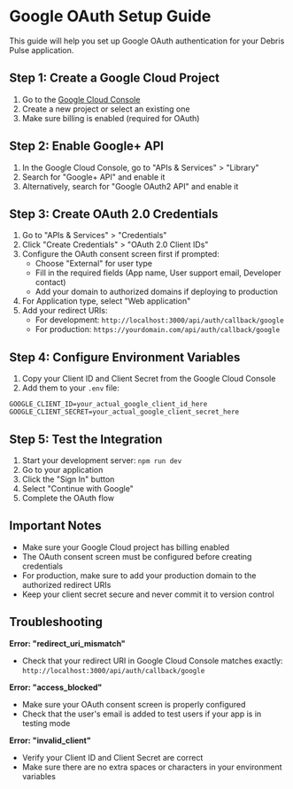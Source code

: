 # Google OAuth Setup Guide

This guide will help you set up Google OAuth authentication for your Debris Pulse application.

## Step 1: Create a Google Cloud Project

1. Go to the [Google Cloud Console](https://console.cloud.google.com/)
2. Create a new project or select an existing one
3. Make sure billing is enabled (required for OAuth)

## Step 2: Enable Google+ API

1. In the Google Cloud Console, go to "APIs & Services" > "Library"
2. Search for "Google+ API" and enable it
3. Alternatively, search for "Google OAuth2 API" and enable it

## Step 3: Create OAuth 2.0 Credentials

1. Go to "APIs & Services" > "Credentials"
2. Click "Create Credentials" > "OAuth 2.0 Client IDs"
3. Configure the OAuth consent screen first if prompted:
   - Choose "External" for user type
   - Fill in the required fields (App name, User support email, Developer contact)
   - Add your domain to authorized domains if deploying to production
4. For Application type, select "Web application"
5. Add your redirect URIs:
   - For development: `http://localhost:3000/api/auth/callback/google`
   - For production: `https://yourdomain.com/api/auth/callback/google`

## Step 4: Configure Environment Variables

1. Copy your Client ID and Client Secret from the Google Cloud Console
2. Add them to your `.env` file:

```env
GOOGLE_CLIENT_ID=your_actual_google_client_id_here
GOOGLE_CLIENT_SECRET=your_actual_google_client_secret_here
```

## Step 5: Test the Integration

1. Start your development server: `npm run dev`
2. Go to your application
3. Click the "Sign In" button
4. Select "Continue with Google"
5. Complete the OAuth flow

## Important Notes

- Make sure your Google Cloud project has billing enabled
- The OAuth consent screen must be configured before creating credentials
- For production, make sure to add your production domain to the authorized redirect URIs
- Keep your client secret secure and never commit it to version control

## Troubleshooting

**Error: "redirect_uri_mismatch"**
- Check that your redirect URI in Google Cloud Console matches exactly: `http://localhost:3000/api/auth/callback/google`

**Error: "access_blocked"**
- Make sure your OAuth consent screen is properly configured
- Check that the user's email is added to test users if your app is in testing mode

**Error: "invalid_client"**
- Verify your Client ID and Client Secret are correct
- Make sure there are no extra spaces or characters in your environment variables
